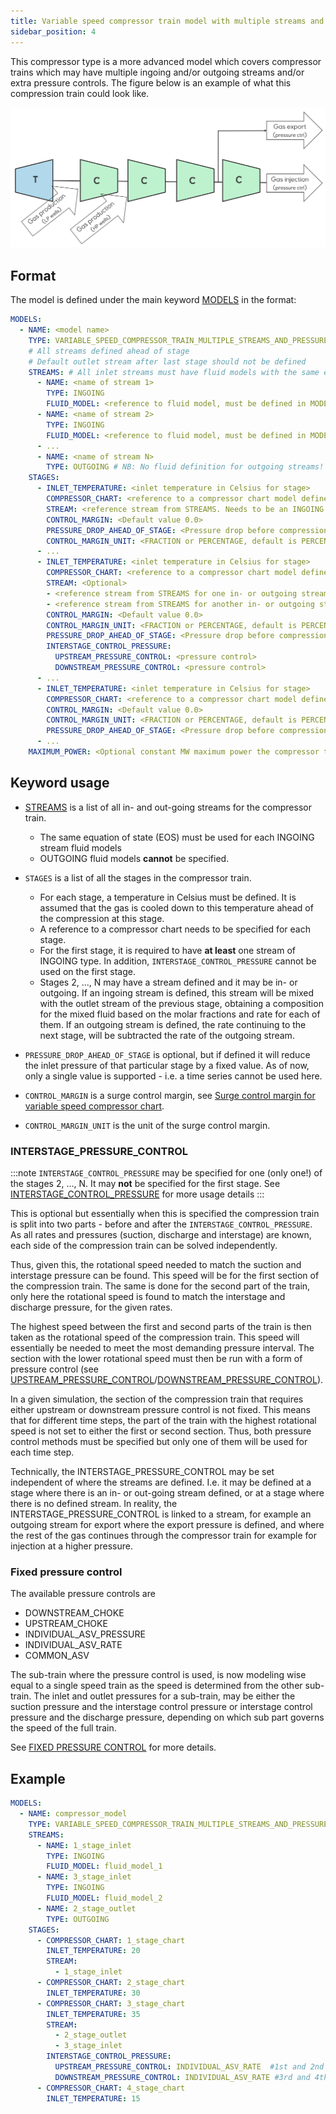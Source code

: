 ```yaml
---
title: Variable speed compressor train model with multiple streams and pressures
sidebar_position: 4
---
```


This compressor type is a more advanced model which covers compressor trains which may have multiple ingoing and/or outgoing streams and/or extra pressure controls. The figure below is an example of what this compression train could look like.

![Compressor train with multiple streams and pressures](process_compressor_train_multiple_streams.png)

## Format

The model is defined under the main keyword [MODELS](/about/references/MODELS.md) in the format:

~~~~~~~~yaml
MODELS:
  - NAME: <model name>
    TYPE: VARIABLE_SPEED_COMPRESSOR_TRAIN_MULTIPLE_STREAMS_AND_PRESSURES
    # All streams defined ahead of stage
    # Default outlet stream after last stage should not be defined
    STREAMS: # All inlet streams must have fluid models with the same eos model
      - NAME: <name of stream 1>
        TYPE: INGOING
        FLUID_MODEL: <reference to fluid model, must be defined in MODELS>
      - NAME: <name of stream 2>
        TYPE: INGOING
        FLUID_MODEL: <reference to fluid model, must be defined in MODELS>
      - ...
      - NAME: <name of stream N>
        TYPE: OUTGOING # NB: No fluid definition for outgoing streams!
    STAGES:
      - INLET_TEMPERATURE: <inlet temperature in Celsius for stage>
        COMPRESSOR_CHART: <reference to a compressor chart model defined in MODELS>
        STREAM: <reference stream from STREAMS. Needs to be an INGOING type stream.>
        CONTROL_MARGIN: <Default value 0.0>
        PRESSURE_DROP_AHEAD_OF_STAGE: <Pressure drop before compression stage [in bar]>
        CONTROL_MARGIN_UNIT: <FRACTION or PERCENTAGE, default is PERCENTAGE>
      - ...
      - INLET_TEMPERATURE: <inlet temperature in Celsius for stage>
        COMPRESSOR_CHART: <reference to a compressor chart model defined in MODELS>
        STREAM: <Optional>
        - <reference stream from STREAMS for one in- or outgoing stream. Optional>
        - <reference stream from STREAMS for another in- or outgoing stream. Optional>
        CONTROL_MARGIN: <Default value 0.0>
        CONTROL_MARGIN_UNIT: <FRACTION or PERCENTAGE, default is PERCENTAGE>
        PRESSURE_DROP_AHEAD_OF_STAGE: <Pressure drop before compression stage [in bar]>
        INTERSTAGE_CONTROL_PRESSURE:
          UPSTREAM_PRESSURE_CONTROL: <pressure control>
          DOWNSTREAM_PRESSURE_CONTROL: <pressure control>
      - ...
      - INLET_TEMPERATURE: <inlet temperature in Celsius for stage>
        COMPRESSOR_CHART: <reference to a compressor chart model defined in MODELS>
        CONTROL_MARGIN: <Default value 0.0>
        CONTROL_MARGIN_UNIT: <FRACTION or PERCENTAGE, default is PERCENTAGE>
        PRESSURE_DROP_AHEAD_OF_STAGE: <Pressure drop before compression stage [in bar]>
      - ...
    MAXIMUM_POWER: <Optional constant MW maximum power the compressor train can require>
~~~~~~~~

## Keyword usage

- [STREAMS](/about/references/STREAMS.md) is a list of all in- and out-going streams for the compressor train.
  - The same equation of state (EOS) must be used for each INGOING stream fluid models
  - OUTGOING fluid models **cannot** be specified.
  
- `STAGES` is a list of all the stages in the compressor train. 
  - For each stage, a temperature in Celsius must be defined. It
is assumed that the gas is cooled down to this temperature ahead of the compression at this stage. 
  - A reference to a
compressor chart needs to be specified for each stage.
  - For the first stage, it is required to have **at least** one stream of INGOING type. In addition, `INTERSTAGE_CONTROL_PRESSURE` cannot be used on the first stage.
  - Stages 2, ..., N may have a stream defined and it may be in- or outgoing. If an ingoing stream is defined, this stream
will be mixed with the outlet stream of the previous stage, obtaining a composition for the mixed fluid based on the
molar fractions and rate for each of them. If an outgoing stream is defined, the rate continuing to the next stage, will
be subtracted the rate of the outgoing stream.

- `PRESSURE_DROP_AHEAD_OF_STAGE` is optional, but if defined it will reduce the inlet pressure of that particular stage by a fixed value.
As of now, only a single value is supported - i.e. a time series cannot be used here.

- `CONTROL_MARGIN` is a surge control margin, see [Surge control margin for variable speed compressor chart](/about/modelling/setup/models/compressor_modelling/compressor_charts/index.md).

- `CONTROL_MARGIN_UNIT` is the unit of the surge control margin.

### INTERSTAGE_PRESSURE_CONTROL

:::note
`INTERSTAGE_CONTROL_PRESSURE` may be specified for one (only one!) of the stages 2, ..., N. It may **not** be specified for the first stage. See [INTERSTAGE_CONTROL_PRESSURE](/about/references/INTERSTAGE_CONTROL_PRESSURE.md) for more usage details
:::

This is optional but essentially when this is specified the compression train is split into two parts - before and after the `INTERSTAGE_CONTROL_PRESSURE`. As all rates and pressures (suction, discharge and interstage) are known, each side of the compression train can be solved independently.

Thus, given this, the rotational speed needed to match the suction and interstage pressure can be found. This speed will be for the first section of the compression train. The same is done for the second part of the train, only here the rotational speed is found to match the interstage and discharge pressure, for the given rates.

The highest speed between the first and second parts of the train is then taken as the rotational speed of the compression train.
This speed will essentially be needed to meet the most demanding pressure interval.
The section with the lower rotational speed must then be run with a form of pressure control (see [UPSTREAM_PRESSURE_CONTROL](/about/references/UPSTREAM_PRESSURE_CONTROL.md)/[DOWNSTREAM_PRESSURE_CONTROL](/about/references/DOWNSTREAM_PRESSURE_CONTROL.md)).

In a given simulation, the section of the compression train that requires either upstream or downstream pressure control is not fixed. This means that for different time steps, the part of the train with the highest rotational speed is not set to either the first or second section. Thus, both pressure control methods must be specified but only one of them will be used for each time step.

Technically, the INTERSTAGE_PRESSURE_CONTROL may be set independent of where the streams are defined. I.e. it may be
defined at a stage where there is an in- or out-going stream defined, or at a stage where there is no defined stream.
In reality, the INTERSTAGE_PRESSURE_CONTROL is linked to a stream, for example an outgoing stream for export where the
export pressure is defined, and where the rest of the gas continues through the compressor train for example for
injection at a higher pressure.

### Fixed pressure control

The available pressure controls are
* DOWNSTREAM_CHOKE
* UPSTREAM_CHOKE
* INDIVIDUAL_ASV_PRESSURE
* INDIVIDUAL_ASV_RATE
* COMMON_ASV

The sub-train where the pressure control is used, is now modeling wise equal to a single speed train as the speed is
determined from the other sub-train. The inlet and outlet pressures for a sub-train, may be either the suction pressure
and the interstage control pressure or interstage control pressure and the discharge pressure, depending on which sub
part governs the speed of the full train.

See [FIXED PRESSURE CONTROL](/about/modelling/setup/models/compressor_modelling/fixed_speed_pressure_control/index.md) for more details.

## Example

~~~~~~~~yaml
MODELS:
  - NAME: compressor_model
    TYPE: VARIABLE_SPEED_COMPRESSOR_TRAIN_MULTIPLE_STREAMS_AND_PRESSURES
    STREAMS: 
      - NAME: 1_stage_inlet
        TYPE: INGOING
        FLUID_MODEL: fluid_model_1
      - NAME: 3_stage_inlet
        TYPE: INGOING
        FLUID_MODEL: fluid_model_2
      - NAME: 2_stage_outlet
        TYPE: OUTGOING
    STAGES:
      - COMPRESSOR_CHART: 1_stage_chart
        INLET_TEMPERATURE: 20
        STREAM: 
          - 1_stage_inlet
      - COMPRESSOR_CHART: 2_stage_chart 
        INLET_TEMPERATURE: 30
      - COMPRESSOR_CHART: 3_stage_chart 
        INLET_TEMPERATURE: 35
        STREAM: 
          - 2_stage_outlet
          - 3_stage_inlet
        INTERSTAGE_CONTROL_PRESSURE:
          UPSTREAM_PRESSURE_CONTROL: INDIVIDUAL_ASV_RATE  #1st and 2nd stage
          DOWNSTREAM_PRESSURE_CONTROL: INDIVIDUAL_ASV_RATE #3rd and 4th stage
      - COMPRESSOR_CHART: 4_stage_chart 
        INLET_TEMPERATURE: 15
~~~~~~~~
